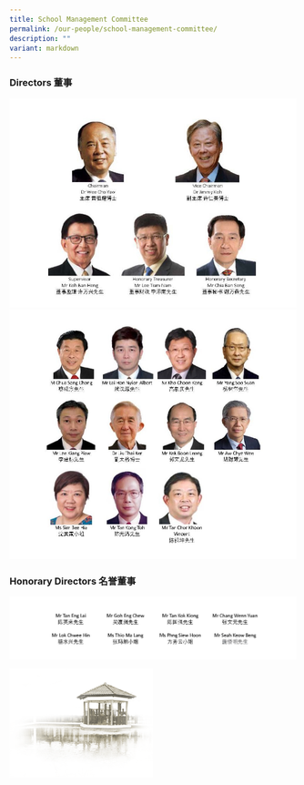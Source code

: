 ```yaml
---
title: School Management Committee
permalink: /our-people/school-management-committee/
description: ""
variant: markdown
---
```

### Directors 董事

![](/images/Our%20People/SMC/SMC_pic_1.jpg)
![](/images/Our%20People/SMC/SMC_pic_2.jpg)

### Honorary Directors 名誉董事
![](/images/Our%20People/SMC/SMC_pic_3.jpg)

<img src="/images/pavilion.png" style="width:50%">